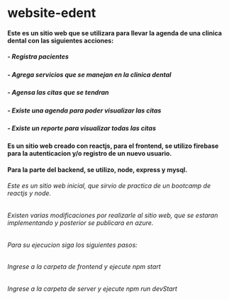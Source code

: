 # website-edent

#### Este es un sitio web que se utilizara para llevar la agenda de una clinica dental con las siguientes acciones:
##### - Registra pacientes
##### - Agrega servicios que se manejan en la clinica dental
##### - Agensa las citas que se tendran
##### - Existe una agenda para poder visualizar las citas
##### - Existe un reporte para visualizar todas las citas

#### Es un sitio web creado con reactjs, para el frontend, se utilizo firebase para la autenticacion y/o registro de un nuevo usuario.

#### Para la parte del backend, se utilizo, node, express y mysql.

###### Este es un sitio web inicial, que sirvio de practica de un bootcamp de reactjs y node.
###### Existen varias modificaciones por realizarle al sitio web, que se estaran implementando y posterior se publicara en azure.

###### Para su ejecucion siga los siguientes pasos:
###### Ingrese a la carpeta de frontend y ejecute npm start
###### Ingrese a la carpeta de server y ejecute npm run devStart

